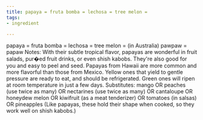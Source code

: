 ```yaml
---
title: papaya = fruta bomba = lechosa = tree melon =
tags:
- ingredient

---
```

papaya = fruta bomba = lechosa = tree melon = (in Australia) pawpaw = papaw Notes: With their subtle tropical flavor, papayas are wonderful in fruit salads, pur�ed fruit drinks, or even shish kabobs. They're also good for you and easy to peel and seed. Papayas from Hawaii are more common and more flavorful than those from Mexico. Yellow ones that yield to gentle pressure are ready to eat, and should be refrigerated. Green ones will ripen at room temperature in just a few days. Substitutes: mango OR peaches (use twice as many) OR nectarines (use twice as many) OR cantaloupe OR honeydew melon OR kiwifruit (as a meat tenderizer) OR tomatoes (in salsas) OR pineapples (Like papayas, these hold their shape when cooked, so they work well on shish kabobs.)
